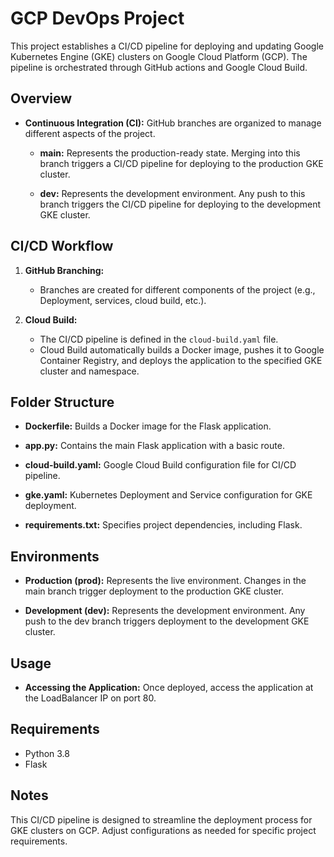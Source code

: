 # GCP DevOps Project

This project establishes a CI/CD pipeline for deploying and updating Google Kubernetes Engine (GKE) clusters on Google Cloud Platform (GCP). The pipeline is orchestrated through GitHub actions and Google Cloud Build.

## Overview

- **Continuous Integration (CI):** GitHub branches are organized to manage different aspects of the project.

  - **main:** Represents the production-ready state. Merging into this branch triggers a CI/CD pipeline for deploying to the production GKE cluster.

  - **dev:** Represents the development environment. Any push to this branch triggers the CI/CD pipeline for deploying to the development GKE cluster.

## CI/CD Workflow

1. **GitHub Branching:**
   - Branches are created for different components of the project (e.g., Deployment, services, cloud build, etc.).

2. **Cloud Build:**
   - The CI/CD pipeline is defined in the `cloud-build.yaml` file.
   - Cloud Build automatically builds a Docker image, pushes it to Google Container Registry, and deploys the application to the specified GKE cluster and namespace.

## Folder Structure

- **Dockerfile:** Builds a Docker image for the Flask application.
  
- **app.py:** Contains the main Flask application with a basic route.

- **cloud-build.yaml:** Google Cloud Build configuration file for CI/CD pipeline.

- **gke.yaml:** Kubernetes Deployment and Service configuration for GKE deployment.

- **requirements.txt:** Specifies project dependencies, including Flask.

## Environments

- **Production (prod):** Represents the live environment. Changes in the main branch trigger deployment to the production GKE cluster.

- **Development (dev):** Represents the development environment. Any push to the dev branch triggers deployment to the development GKE cluster.

## Usage

- **Accessing the Application:** Once deployed, access the application at the LoadBalancer IP on port 80.

## Requirements

- Python 3.8
- Flask

## Notes

This CI/CD pipeline is designed to streamline the deployment process for GKE clusters on GCP. Adjust configurations as needed for specific project requirements.
